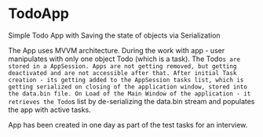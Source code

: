 # TodoApp
Simple Todo App with Saving the state of objects via Serialization

The App uses MVVM architecture. During the work with app - user manipulates with only one object Todo (which is a task). The Todo`s are stored in a AppSession.
Apps are not getting removed, but getting deactivated and are not accessible after that.
After initial Task creation - its getting added to the AppSession tasks list, which is getting serialized on closing of the application window, stored into the data.bin file.
On Load of the Main Window of the application - it retrieves the Todo`s list by de-serializing the data.bin stream and populates the app with active tasks.

App has been created in one day as part of the test tasks for an interview.
